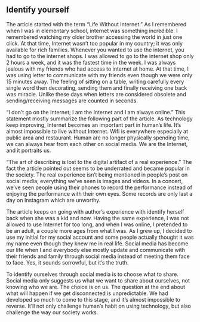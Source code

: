 ## Identify yourself

The article started with the term “Life Without Internet.” As I remembered when I was in elementary school, internet was something incredible. I remembered watching my older brother accessing the world in just one click. At that time, Internet wasn’t too popular in my country; it was only available for rich families. Whenever you wanted to use the internet, you had to go to the internet shops. I was allowed to go to the internet shop only 2 hours a week, and it was the fastest time in the week. I was always jealous with my friends who had access to internet at home. At that time, I was using letter to communicate with my friends even though we were only 15 minutes away. The feeling of sitting on a table, writing carefully every single word then decorating, sending them and finally receiving one back was miracle. Unlike these days when letters are considered obsolete and sending/receiving messages are counted in seconds.

“I don’t go on the Internet; I am the Internet and I am always online.” This statement mostly summarize the following part of the article. As technology keep improving, Internet becomes an important part in human’s life. It’s almost impossible to live without Internet. Wifi is everywhere especially at public area and restaurant. Human are no longer physically spending time, we can always hear from each other on social media. We are the Internet, and it portraits us. 

“The art of describing is lost to the digital artifact of a real experience.” The fact the article pointed out seems to be underrated and became popular in the society. The real experience isn’t being mentioned in people’s post on social media; everything we’ve seen is images and videos. In a concert, we’ve seen people using their phones to record the performance instead of enjoying the performance with their own eyes. Some records are only last a day on Instagram which are unworthy. 

The article keeps on going with author’s experience with identify herself back when she was a kid and now. Having the same experience, I was not allowed to use Internet for too long, and when I was online, I pretended to be an adult, a couple more ages from what I was. As I grew up, I decided to use my initial for my social account and some people actually thought it was my name even though they knew me in real life. Social media has become our life when I and everybody else mostly update and communicate with their friends and family through social media instead of meeting them face to face. Yes, it sounds sorrowful, but it’s the truth. 

To identify ourselves through social media is to choose what to share. Social media only suggests us what we want to share about ourselves, not knowing who we are. The choice is on us. The question at the end about what will happen if we get disconnected is unpredictable. We had developed so much to come to this stage, and it’s almost impossible to reverse. It’ll not only challenge human’s habit on using technology, but also challenge the way our society works.
